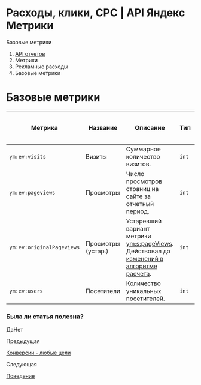# Расходы, клики, CPC | API Яндекс Метрики

Базовые метрики

  1. [API отчетов](../../index.md)
  2. Метрики
  3. Рекламные расходы
  4. Базовые метрики

# Базовые метрики

**Метрика** |  **Название** |  **Описание** |  **Тип** |  **Возможность фильтрации** |  **Минимальная дата для создания отчета**  
---|---|---|---|---|---  
`ym:ev:visits` |  Визиты |  Суммарное количество визитов. |  `int` |  есть |  2009-01-18  
`ym:ev:pageviews` |  Просмотры |  Число просмотров страниц на сайте за отчетный период. |  `int` |  есть |  2009-01-18  
`ym:ev:originalPageviews` |  Просмотры (устар.) |  Устаревший вариант метрики [ym:s:pageViews](../../attrandmetr/dim_all.md). Действовал до [изменений в алгоритме расчета](https://yandex.../../../support/metrica/../../../changelog.md). |  `int` |  есть |  2009-01-18  
`ym:ev:users` |  Посетители |  Количество уникальных посетителей. |  `int` |  есть |  2009-01-01  
  
### Была ли статья полезна?

ДаНет

Предыдущая

[Конверсии - любые цели](any_goals.md)

Следующая

[Поведение](behaviour.md)